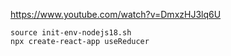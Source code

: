 https://www.youtube.com/watch?v=DmxzHJ3lq6U


```
source init-env-nodejs18.sh
npx create-react-app useReducer
```
